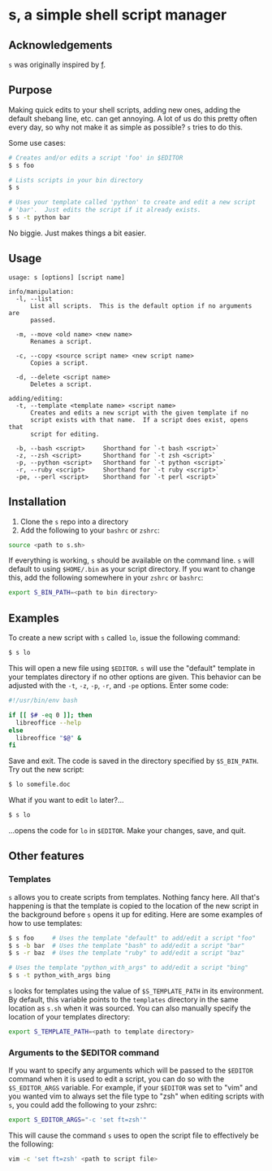# s, a simple shell script manager

## Acknowledgements

`s` was originally inspired by [f](https://github.com/colinta/f).

## Purpose

Making quick edits to your shell scripts, adding new ones, adding the default
shebang line, etc. can get annoying.  A lot of us do this pretty often every
day, so why not make it as simple as possible?  `s` tries to do this.

Some use cases:

```bash
# Creates and/or edits a script 'foo' in $EDITOR
$ s foo

# Lists scripts in your bin directory
$ s

# Uses your template called 'python' to create and edit a new script
# 'bar'.  Just edits the script if it already exists.
$ s -t python bar
```

No biggie.  Just makes things a bit easier.

## Usage

    usage: s [options] [script name]

    info/manipulation:
      -l, --list
          List all scripts.  This is the default option if no arguments are
          passed.

      -m, --move <old name> <new name>
          Renames a script.

      -c, --copy <source script name> <new script name>
          Copies a script.

      -d, --delete <script name>
          Deletes a script.

    adding/editing:
      -t, --template <template name> <script name>
          Creates and edits a new script with the given template if no
          script exists with that name.  If a script does exist, opens that
          script for editing.

      -b, --bash <script>     Shorthand for `-t bash <script>`
      -z, --zsh <script>      Shorthand for `-t zsh <script>`
      -p, --python <script>   Shorthand for `-t python <script>`
      -r, --ruby <script>     Shorthand for `-t ruby <script>`
      -pe, --perl <script>    Shorthand for `-t perl <script>`

## Installation

1. Clone the `s` repo into a directory
2. Add the following to your `bashrc` or `zshrc`:

```bash
source <path to s.sh>
```

If everything is working, `s` should be available on the command line.  `s`
will default to using `$HOME/.bin` as your script directory.  If you want to
change this, add the following somewhere in your `zshrc` or `bashrc`:

```bash
export S_BIN_PATH=<path to bin directory>
```

## Examples

To create a new script with `s` called `lo`, issue the following
command:

```bash
$ s lo
```

This will open a new file using `$EDITOR`.  `s` will use the "default" template
in your templates directory if no other options are given.  This behavior can be
adjusted with the `-t`, `-z`, `-p`, `-r`, and `-pe` options.  Enter some code:

```bash
#!/usr/bin/env bash

if [[ $# -eq 0 ]]; then
  libreoffice --help
else
  libreoffice "$@" &
fi
```

Save and exit.  The code is saved in the directory specified by `$S_BIN_PATH`.
Try out the new script:

```bash
$ lo somefile.doc
```

What if you want to edit `lo` later?...

```bash
$ s lo
```

...opens the code for `lo` in `$EDITOR`.  Make your changes, save, and quit.

## Other features

### Templates

`s` allows you to create scripts from templates.  Nothing fancy here.  All
that's happening is that the template is copied to the location of the new
script in the background before `s` opens it up for editing.  Here are some
examples of how to use templates:

```bash
$ s foo     # Uses the template "default" to add/edit a script "foo"
$ s -b bar  # Uses the template "bash" to add/edit a script "bar"
$ s -r baz  # Uses the template "ruby" to add/edit a script "baz"

# Uses the template "python_with_args" to add/edit a script "bing"
$ s -t python_with_args bing
```

`s` looks for templates using the value of `$S_TEMPLATE_PATH` in its
environment.  By default, this variable points to the `templates` directory in
the same location as `s.sh` when it was sourced.  You can also manually specify
the location of your templates directory:

```bash
export S_TEMPLATE_PATH=<path to template directory>
```

### Arguments to the $EDITOR command

If you want to specify any arguments which will be passed to the `$EDITOR`
command when it is used to edit a script, you can do so with the
`$S_EDITOR_ARGS` variable.  For example, if your `$EDITOR` was set to "vim" and
you wanted vim to always set the file type to "zsh" when editing scripts with
`s`, you could add the following to your zshrc:

```bash
export S_EDITOR_ARGS="-c 'set ft=zsh'"
```

This will cause the command `s` uses to open the script file to effectively be
the following:

```bash
vim -c 'set ft=zsh' <path to script file>
```
